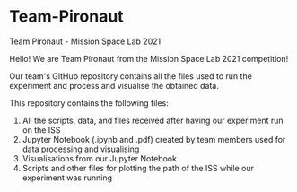 # Team-Pironaut
Team Pironaut - Mission Space Lab 2021

Hello! We are Team Pironaut from the Mission Space Lab 2021 competition!

Our team's GitHub repository contains all the files used to run the experiment and process and visualise the obtained data.

This repository contains the following files:
  1. All the scripts, data, and files received after having our experiment run on the ISS
  2. Jupyter Notebook (.ipynb and .pdf) created by team members used for data processing and visualising
  3. Visualisations from our Jupyter Notebook
  4. Scripts and other files for plotting the path of the ISS while our experiment was running

